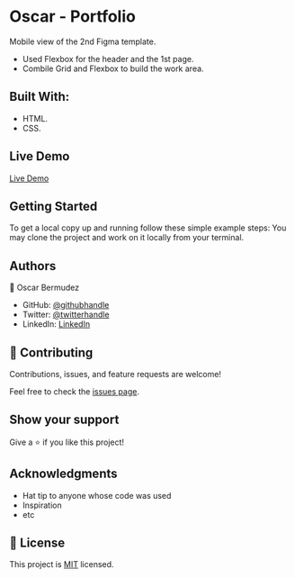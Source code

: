 # Oscar - Portfolio

Mobile view of the 2nd Figma template.
- Used Flexbox for the header and the 1st page.
- Combile Grid and Flexbox to build the work area.

## Built With:

- HTML.
- CSS.

## Live Demo

[Live Demo](https://zkr024.github.io/Portfolio/)

## Getting Started

To get a local copy up and running follow these simple example steps:
You may clone the project and work on it locally from your terminal.

## Authors

👤 Oscar Bermudez

- GitHub: [@githubhandle](https://github.com/zkr024)
- Twitter: [@twitterhandle](https://twitter.com/zkr024)
- LinkedIn: [LinkedIn](www.linkedin.com/in/oscar-bermudez-07908222a)

## 🤝 Contributing
Contributions, issues, and feature requests are welcome!

Feel free to check the [issues page](../../issues/).

## Show your support
Give a ⭐️ if you like this project!

## Acknowledgments
- Hat tip to anyone whose code was used
- Inspiration
- etc

## 📝 License
This project is [MIT](./MIT.md) licensed.
